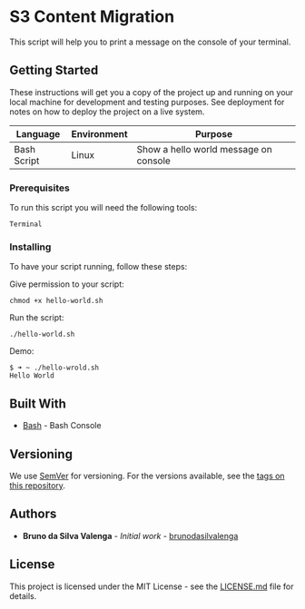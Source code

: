 # S3 Content Migration

This script will help you to print a message on the console of your terminal.

## Getting Started

These instructions will get you a copy of the project up and running on your local machine for development and testing purposes. See deployment for notes on how to deploy the project on a live system.

|Language|Environment|Purpose
|--|--|--|
|Bash Script|Linux|Show a hello world message on console

### Prerequisites

To run this script you will need the following tools:

```
Terminal
```

### Installing

To have your script running, follow these steps:


Give permission to your script:

```
chmod +x hello-world.sh
```

Run the script:

```
./hello-world.sh
```

Demo:

```
$ ➜ ~ ./hello-wrold.sh
Hello World
```


## Built With

* [Bash]([https://www.gnu.org/software/bash/](https://www.gnu.org/software/bash/)) - Bash Console


## Versioning

We use [SemVer](http://semver.org/) for versioning. For the versions available, see the [tags on this repository](https://github.com/DNXLabs/tools-box/tags). 

## Authors

* **Bruno da Silva Valenga** - *Initial work* - [brunodasilvalenga](https://github.com/brunodasilvalenga)

## License

This project is licensed under the MIT License - see the [LICENSE.md](LICENSE.md) file for details.
